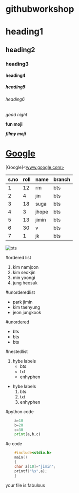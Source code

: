 # githubworkshop
# heading1
## heading2
### heading3
#### heading4
##### heading5
###### heading6
*good night*

**fun moji**

***filmy moji***

# <a href="Google">Google</a>

[Google]<www.google.com>

|s.no|roll|name|branch|
|----|----|----|------|
|1|12|rm|bts|
|2|4|jin|bts|
|3|18|suga|bts|
|4|3|jhope|bts|
|5|13|jimin|bts|
|6|30|v|bts|
|7|1|jk|bts|

![bts](https://upload.wikimedia.org/wikipedia/commons/4/4f/BTS_for_Dispatch_White_Day_Special%2C_27_February_2019_01.jpg)

#ordered list
1. kim namjoon
2. kim seokjin
3. min yoongi
4. jung heosuk

#unorderedlist
- park jimin
- kim taehyung
- jeon jungkook

#unordered
* bts
* bts
* bts

#nestedlist
1. hybe labels
   - bts
   - txt
   - enhyphen
   
* hybe labels
  1. bts
  2. txt
  3. enhyphen 
  
  
#python code
``` python 
    a=10
    b=20
    c=30
    print(a,b,c)
```
#c code
``` c
    #include<stdio.h>
    main()
    {
    char a[10]="jimin";
    printf("%s",a);
    }
```    
your file is fabulous
